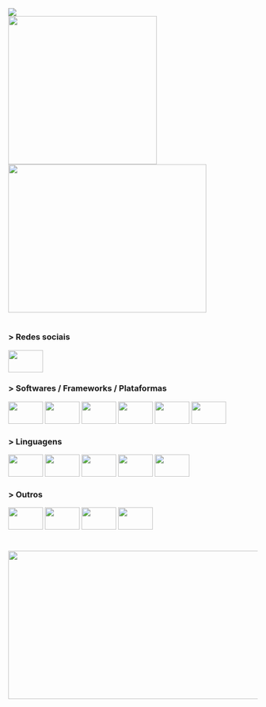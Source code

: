<div align="left"> 
  <img src="https://readme-typing-svg.demolab.com?font=Fira+Code&pause=1000&color=F34B7D&vCenter=true&width=425&height=30&lines=hey+there%2C+i'm+Takeda !!!" />
</div>

<div align="left">
  <img src="https://user-images.githubusercontent.com/62729864/214825076-246b4734-4db8-4c9f-8859-e316efd170e3.gif" height="300"/>
  <img src="https://github-readme-stats.vercel.app/api/top-langs/?username=TakedaGalaxy&layout=demo&theme=dracula"  height="300" width="400"/>
</div>

#

<div align="left">
  <h3>> Redes sociais</h3>
  <a href="https://www.linkedin.com/in/luiz-gustavo-takeda-a179291b8/" target="_blank" title="Linkedin">
    <img src="https://cdn.jsdelivr.net/gh/devicons/devicon/icons/linkedin/linkedin-original.svg" height="45" width="70"/>
  <a/>
</div>

###

<div align="left">
  <h3>> Softwares / Frameworks / Plataformas</h3>    
  <img src="https://cdn.jsdelivr.net/gh/devicons/devicon/icons/arduino/arduino-original.svg" height="45" width="70"/>
  <img src="https://cdn.jsdelivr.net/gh/devicons/devicon/icons/embeddedc/embeddedc-original-wordmark.svg" height="45" width="70"/>
  <img src="https://user-images.githubusercontent.com/62729864/214848750-7efb9e9c-8026-4aa4-8cb1-065d4eb490ca.svg" height="45" width="70"/>
  <img src="https://cdn.jsdelivr.net/gh/devicons/devicon/icons/nodejs/nodejs-original.svg" height="45" width="70"/>
  <img src="https://cdn.jsdelivr.net/gh/devicons/devicon/icons/react/react-original.svg" height="45" width="70"/>
  <img src="https://user-images.githubusercontent.com/62729864/214878778-a319dcab-1a0f-4ce7-9d25-2e0c7f689a18.svg" height="45" width="70"/>
</div>

###

<div align="left">
  <h3>> Linguagens</h3>
  <img src="https://cdn.jsdelivr.net/gh/devicons/devicon/icons/c/c-plain.svg" height="45" width="70"/>
  <img src="https://cdn.jsdelivr.net/gh/devicons/devicon/icons/cplusplus/cplusplus-plain.svg" height="45" width="70"/>
  <img src="https://cdn.jsdelivr.net/gh/devicons/devicon/icons/typescript/typescript-plain.svg" height="45" width="70"/>
  <img src="https://cdn.jsdelivr.net/gh/devicons/devicon/icons/javascript/javascript-plain.svg" height="45" width="70"/>
  <img src="https://cdn.jsdelivr.net/gh/devicons/devicon/icons/python/python-plain.svg" height="45" width="70"/>
</div>

###

<div align="left">
  <h3>> Outros</h3>
  <img src="https://cdn.jsdelivr.net/gh/devicons/devicon/icons/sass/sass-original.svg" height="45" width="70"/>
  <img src="https://cdn.jsdelivr.net/gh/devicons/devicon/icons/css3/css3-plain.svg" height="45" width="70"/>
  <img src="https://cdn.jsdelivr.net/gh/devicons/devicon/icons/html5/html5-plain.svg" height="45" width="70"/>
  <img src="https://cdn.jsdelivr.net/gh/devicons/devicon/icons/bootstrap/bootstrap-plain.svg" height="45" width="70"/>
</div>

#

<div align="center">
  <img src="http://github-profile-summary-cards.vercel.app/api/cards/profile-details?username=TakedaGalaxy&theme=dracula" height="300" width="900"/>
<div>
